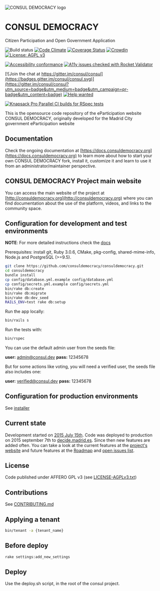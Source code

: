 <!--
  Title: CONSUL DEMOCRACY
  Description: Citizen Participation and Open Government Application
  Keywords: democracy, citizen participation, eparticipation, debates, proposals, voting, consultations, crowdlaw, participatory budgeting
-->

![CONSUL DEMOCRACY logo](https://raw.githubusercontent.com/consuldemocracy/consuldemocracy/master/public/consul_logo.png)

# CONSUL DEMOCRACY

Citizen Participation and Open Government Application

![Build status](https://github.com/consuldemocracy/consuldemocracy/workflows/tests/badge.svg)
[![Code Climate](https://codeclimate.com/github/consuldemocracy/consuldemocracy/badges/gpa.svg)](https://codeclimate.com/github/consuldemocracy/consuldemocracy)
[![Coverage Status](https://coveralls.io/repos/github/consuldemocracy/consuldemocracy/badge.svg)](https://coveralls.io/github/consuldemocracy/consuldemocracy?branch=master)
[![Crowdin](https://d322cqt584bo4o.cloudfront.net/consul/localized.svg)](https://translate.consuldemocracy.org/)
[![License: AGPL v3](https://img.shields.io/badge/License-AGPL%20v3-blue.svg)](http://www.gnu.org/licenses/agpl-3.0)

[![Accessibility conformance](https://img.shields.io/badge/accessibility-WAI:AA-green.svg)](https://www.w3.org/WAI/eval/Overview)
[![A11y issues checked with Rocket Validator](https://rocketvalidator.com/badges/checked_with_rocket_validator.svg?url=https://rocketvalidator.com)](https://rocketvalidator.com/opensource)

[![Join the chat at https://gitter.im/consul/consul](https://badges.gitter.im/consul/consul.svg)](https://gitter.im/consul/consul?utm_source=badge&utm_medium=badge&utm_campaign=pr-badge&utm_content=badge)
[![Help wanted](https://img.shields.io/badge/help-wanted-brightgreen.svg?style=flat-square)](https://github.com/consuldemocracy/consuldemocracy/issues?q=is%3Aopen+label%3A"help+wanted")

[![Knapsack Pro Parallel CI builds for RSpec tests](https://img.shields.io/badge/Knapsack%20Pro-Parallel%20/%20RSpec%20tests-%230074ff)](https://knapsackpro.com/dashboard/organizations/176/projects/202/test_suites/318/builds?utm_campaign=organization-id-176&utm_content=test-suite-id-318&utm_medium=readme&utm_source=knapsack-pro-badge&utm_term=project-id-202)

This is the opensource code repository of the eParticipation website CONSUL DEMOCRACY, originally developed for the Madrid City government eParticipation website

## Documentation

Check the ongoing documentation at [https://docs.consuldemocracy.org](https://docs.consuldemocracy.org) to learn more about how to start your own CONSUL DEMOCRACY fork, install it, customize it and learn to use it from an administrator/maintainer perspective.

## CONSUL DEMOCRACY Project main website

You can access the main website of the project at [http://consuldemocracy.org](http://consuldemocracy.org) where you can find documentation about the use of the platform, videos, and links to the community space.

## Configuration for development and test environments

**NOTE**: For more detailed instructions check the [docs](https://docs.consuldemocracy.org)

Prerequisites: install git, Ruby 3.0.6, CMake, pkg-config, shared-mime-info, Node.js and PostgreSQL (>=9.5).

```bash
git clone https://github.com/consuldemocracy/consuldemocracy.git
cd consuldemocracy
bundle install
cp config/database.yml.example config/database.yml
cp config/secrets.yml.example config/secrets.yml
bin/rake db:create
bin/rake db:migrate
bin/rake db:dev_seed
RAILS_ENV=test rake db:setup
```

Run the app locally:

```bash
bin/rails s
```

Run the tests with:

```bash
bin/rspec
```

You can use the default admin user from the seeds file:

**user:** admin@consul.dev
**pass:** 12345678

But for some actions like voting, you will need a verified user, the seeds file also includes one:

**user:** verified@consul.dev
**pass:** 12345678

## Configuration for production environments

See [installer](https://github.com/consuldemocracy/installer)

## Current state

Development started on [2015 July 15th](https://github.com/consuldemocracy/consuldemocracy/commit/8db36308379accd44b5de4f680a54c41a0cc6fc6). Code was deployed to production on 2015 september 7th to [decide.madrid.es](https://decide.madrid.es). Since then new features are added often. You can take a look at the current features at the [project's website](http://consuldemocracy.org/) and future features at the [Roadmap](https://github.com/orgs/consuldemocracy/projects/1) and [open issues list](https://github.com/consuldemocracy/consuldemocracy/issues).

## License

Code published under AFFERO GPL v3 (see [LICENSE-AGPLv3.txt](LICENSE-AGPLv3.txt))

## Contributions

See [CONTRIBUTING.md](CONTRIBUTING.md)

## Applying a tenant

```bash
bin/tenant -a {tenant_name}
```

## Before deploy

```bash
rake settings:add_new_settings
```

## Deploy

Use the deploy.sh script, in the root of the consul project.
